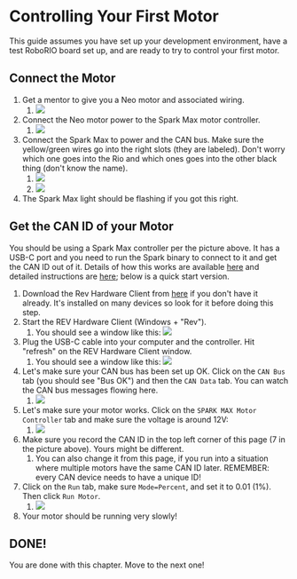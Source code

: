 # Controlling Your First Motor
This guide assumes you have set up your development environment, have a test RoboRIO board set up, and are ready to try to control your first motor.

## Connect the Motor
1. Get a mentor to give you a Neo motor and associated wiring.
    1. ![](readme_img/neo_motor.jpg)
1. Connect the Neo motor power to the Spark Max motor controller.
    1. ![](readme_img/spark_max.jpg)
1. Connect the Spark Max to power and the CAN bus. Make sure the yellow/green wires go into the right slots (they are labeled). Don't worry which one goes into the Rio and which ones goes into the other black thing (don't know the name).
    1. ![](readme_img/spark_max_rio.jpg)
    1. ![](readme_img/spark_max_black.jpg)
1. The Spark Max light should be flashing if you got this right.

## Get the CAN ID of your Motor
You should be using a Spark Max controller per the picture above. It has a USB-C port and you need to run the Spark binary to connect to it and get the CAN ID out of it. Details of how this works are available [here](https://docs.revrobotics.com/brushless/spark-max/control-interfaces#can-interface) and detailed instructions are [here](https://docs.revrobotics.com/rev-hardware-client/ion/spark-max); below is a quick start version.

1. Download the Rev Hardware Client from [here](https://docs.revrobotics.com/rev-hardware-client) if you don't have it already. It's installed on many devices so look for it before doing this step.
1. Start the REV Hardware Client (Windows + "Rev").
    1. You should see a window like this: ![](readme_img/rev_hardware_client.png)
1. Plug the USB-C cable into your computer and the controller. Hit "refresh" on the REV Hardware Client window.
    1. You should see a window like this: ![](readme_img/rev_hardware_client_working.png)
1. Let's make sure your CAN bus has been set up OK. Click on the `CAN Bus` tab (you should see "Bus OK") and then the `CAN Data` tab. You can watch the CAN bus messages flowing here.
    1. ![](readme_img/can_bus_flowing.png)
1. Let's make sure your motor works. Click on the `SPARK MAX Motor Controller` tab and make sure the voltage is around 12V:
    1. ![](readme_img/spark_controller_voltage.png)
1. Make sure you record the CAN ID in the top left corner of this page (7 in the picture above). Yours might be different. 
    1. You can also change it from this page, if you run into a situation where multiple motors have the same CAN ID later. REMEMBER: every CAN device needs to have a unique ID!
1. Click on the `Run` tab, make sure `Mode=Percent`, and set it to 0.01 (1%). Then click `Run Motor`.
    1. ![](readme_img/run_motor.png)
1. Your motor should be running very slowly!

## DONE!
You are done with this chapter. Move to the next one!
